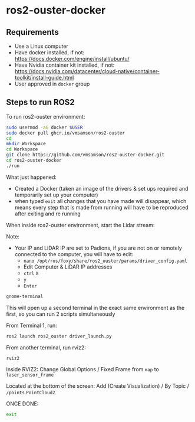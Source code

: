# ros2-ouster-docker

## Requirements

- Use a Linux computer
- Have docker installed, if not: https://docs.docker.com/engine/install/ubuntu/
- Have Nvidia container kit installed, if not: https://docs.nvidia.com/datacenter/cloud-native/container-toolkit/install-guide.html
- User approved in `docker` group


## Steps to run ROS2
To run ros2-ouster environment:
```bash
sudo usermod -aG docker $USER
sudo docker pull ghcr.io/vmsamson/ros2-ouster
cd
mkdir Workspace
cd Workspace
git clone https://github.com/vmsamson/ros2-ouster-docker.git
cd ros2-ouster-docker
./run
```
What just happened:
- Created a Docker (taken an image of the drivers & set ups required and temporarily set up your computer)
- when typed `exit` all changes that you have made will disappear, which means every step that is made from running will have to be reproduced after exiting and re running

When inside ros2-ouster environment, start the Lidar stream:

Note:
- Your IP and LiDAR IP are set to Padions, if you are not on or remotely connected to the computer, you will have to edit:
    - `nano /opt/ros/foxy/share/ros2_ouster/params/driver_config.yaml`
    - Edit Computer & LiDAR IP addresses
    - `ctrl` `X`
    - `y`
    - `Enter`
```bash
gnome-terminal
```
This will open up a second terminal in the exact same environment as the first, so you can run 2 scripts simultaneously

From Terminal 1, run:
```bash
ros2 launch ros2_ouster driver_launch.py
```

From another terminal, run rviz2:

```bash
rviz2
```
Inside RVIZ2:
Change Global Options / Fixed Frame from `map` to `laser_sensor_frame`

Located at the bottom of the screen: Add (Create Visualization) / By Topic / `/points` `PointCloud2`

ONCE DONE:
```bash
exit
```

